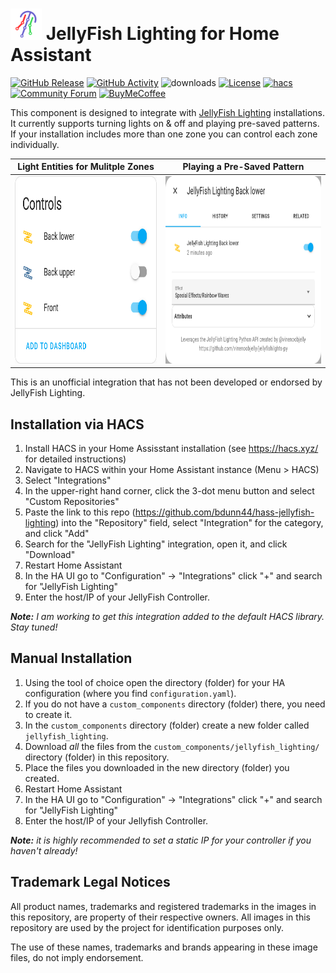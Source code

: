 # <img src=".github/images/jellyfish-icon.png" alt="JellyFish Lighting icon" height="50px"> JellyFish Lighting for Home Assistant

[![GitHub Release][releases-badge]][releases]
[![GitHub Activity][commits-badge]][commits]
![downloads][downloads-badge]
[![License][license-badge]](LICENSE)
[![hacs][hacsbadge]][hacs]
[![Community Forum][forum-badge]][forum]
[![BuyMeCoffee][buymecoffee-badge]][buymecoffee]

This component is designed to integrate with [JellyFish Lighting][jellyfish-lighting] installations. It currently supports turning lights on & off and playing pre-saved patterns. If your installation includes more than one zone you can control each zone individually.

| Light Entities for Mulitple Zones | Playing a Pre-Saved Pattern |
| :-------------------------------: | :-------------------------: |
|<img src=".github/images/example_zones.png" alt="Example Zone Entities" height="300px"/>|<img src=".github/images/example_play_pattern.png" alt="Example of Playing a Pre-Saved Pattern" height="300px"/>|

This is an unofficial integration that has not been developed or endorsed by JellyFish Lighting.

## Installation via HACS

1. Install HACS in your Home Assisstant installation (see https://hacs.xyz/ for detailed instructions)
1. Navigate to HACS within your Home Assistant instance (Menu > HACS)
1. Select "Integrations"
1. In the upper-right hand corner, click the 3-dot menu button and select "Custom Repositories"
1. Paste the link to this repo (https://github.com/bdunn44/hass-jellyfish-lighting) into the "Repository" field, select "Integration" for the category, and click "Add"
1. Search for the "JellyFish Lighting" integration, open it, and click "Download"
1. Restart Home Assistant
1. In the HA UI go to "Configuration" -> "Integrations" click "+" and search for "JellyFish Lighting"
1. Enter the host/IP of your JellyFish Controller.

_**Note:** I am working to get this integration added to the default HACS library. Stay tuned!_

## Manual Installation

1. Using the tool of choice open the directory (folder) for your HA configuration (where you find `configuration.yaml`).
1. If you do not have a `custom_components` directory (folder) there, you need to create it.
1. In the `custom_components` directory (folder) create a new folder called `jellyfish_lighting`.
1. Download _all_ the files from the `custom_components/jellyfish_lighting/` directory (folder) in this repository.
1. Place the files you downloaded in the new directory (folder) you created.
1. Restart Home Assistant
1. In the HA UI go to "Configuration" -> "Integrations" click "+" and search for "JellyFish Lighting"
1. Enter the host/IP of your Jellyfish Controller.

_**Note:** it is highly recommended to set a static IP for your controller if you haven't already!_

## Trademark Legal Notices

All product names, trademarks and registered trademarks in the images in this
repository, are property of their respective owners. All images in this
repository are used by the project for identification purposes
only.

The use of these names, trademarks and brands appearing in these image files,
do not imply endorsement.

[jellyfish-lighting]: https://jellyfishlighting.com/
[commits-badge]: https://img.shields.io/github/commit-activity/y/bdunn44/hass-jellyfish-lighting?style=flat-square
[commits]: https://github.com/bdunn44/hass-jellyfish-lighting/commits/master
[releases]: https://github.com/bdunn44/hass-jellyfish-lighting/releases
[downloads-badge]: https://img.shields.io/github/downloads/bdunn44/hass-jellyfish-lighting/total?style=flat-square
[hacs]: https://hacs.xyz/docs/faq/custom_repositories/
[hacsbadge]: https://img.shields.io/badge/HACS-Custom-orange?style=flat-square
[forum-badge]: https://img.shields.io/badge/community-forum-yellow.svg?style=flat-square
[forum]: https://community.home-assistant.io/
[license-badge]: https://img.shields.io/github/license/bdunn44/hass-jellyfish-lighting?style=flat-square
[releases-badge]: https://img.shields.io/github/v/release/bdunn44/hass-jellyfish-lighting?include_prereleases&style=flat-square
[buymecoffee]: https://www.buymeacoffee.com/bdunn44
[buymecoffee-badge]: https://img.shields.io/badge/buy%20me%20a%20coffee-donate-yellow.svg?style=flat-square

[example-zones]: example_zones.png
[example-play-pattern]: example_play_pattern.png

